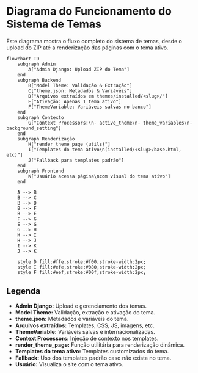 # Diagrama do Funcionamento do Sistema de Temas

Este diagrama mostra o fluxo completo do sistema de temas, desde o upload do ZIP até a renderização das páginas com o tema ativo.

```mermaid
flowchart TD
    subgraph Admin
        A["Admin Django: Upload ZIP do Tema"]
    end
    subgraph Backend
        B["Model Theme: Validação & Extração"]
        C["theme.json: Metadados & Variáveis"]
        D["Arquivos extraídos em themes/installed/<slug>/"]
        E["Ativação: Apenas 1 tema ativo"]
        F["ThemeVariable: Variáveis salvas no banco"]
    end
    subgraph Contexto
        G["Context Processors:\n- active_theme\n- theme_variables\n- background_setting"]
    end
    subgraph Renderização
        H["render_theme_page (utils)"]
        I["Templates do tema ativo\n(installed/<slug>/base.html, etc)"]
        J["Fallback para templates padrão"]
    end
    subgraph Frontend
        K["Usuário acessa página\ncom visual do tema ativo"]
    end

    A --> B
    B --> C
    B --> D
    B --> F
    B --> E
    F --> G
    E --> G
    G --> H
    H --> I
    H --> J
    I --> K
    J --> K

    style D fill:#ffe,stroke:#f00,stroke-width:2px;
    style I fill:#efe,stroke:#080,stroke-width:2px;
    style F fill:#eef,stroke:#00f,stroke-width:2px;
```

## Legenda
- **Admin Django:** Upload e gerenciamento dos temas.
- **Model Theme:** Validação, extração e ativação do tema.
- **theme.json:** Metadados e variáveis do tema.
- **Arquivos extraídos:** Templates, CSS, JS, imagens, etc.
- **ThemeVariable:** Variáveis salvas e internacionalizadas.
- **Context Processors:** Injeção de contexto nos templates.
- **render_theme_page:** Função utilitária para renderização dinâmica.
- **Templates do tema ativo:** Templates customizados do tema.
- **Fallback:** Uso dos templates padrão caso não exista no tema.
- **Usuário:** Visualiza o site com o tema ativo. 